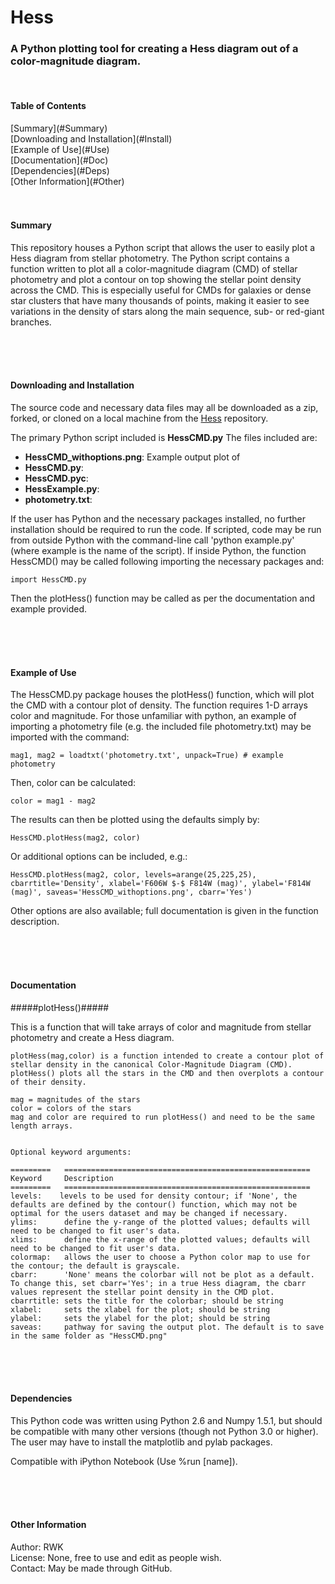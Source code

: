 Hess
================================

<h3>A Python plotting tool for creating a Hess diagram out of a color-magnitude diagram.</h3>

<br />

<h4>Table of Contents</h4>
[Summary](#Summary)<br />
[Downloading and Installation](#Install)<br />
[Example of Use](#Use)<br />
[Documentation](#Doc)<br />
[Dependencies](#Deps)<br />
[Other Information](#Other)<br />
<br /><br />


<a name="Summary"/>
<h4>Summary</h4>

This repository houses a Python script that allows the user to easily plot a Hess diagram from stellar photometry. The Python script contains a function written to plot all a color-magnitude diagram (CMD) of stellar photometry and plot a contour on top showing the stellar point density across the CMD. This is especially useful for CMDs for galaxies or dense star clusters that have many thousands of points, making it easier to see variations in the density of stars along the main sequence, sub- or red-giant branches.


<br /> <br /><br />





<a name="Install"/>
<h4>Downloading and Installation</h4>

The source code and necessary data files may all be downloaded as a zip, forked, or cloned on a local machine from the [Hess](https://github.com/rwk506/HessDiagram) repository.

The primary Python script included is **HessCMD.py** The files included are:

- **HessCMD_withoptions.png**: Example output plot of
- **HessCMD.py**: 
- **HessCMD.pyc**: 
- **HessExample.py**: 
- **photometry.txt**: 


If the user has Python and the necessary packages installed, no further installation should be required to run the code. If scripted, code may be run from outside Python with the command-line call 'python example.py' (where example is the name of the script). If inside Python, the function HessCMD() may be called following importing the necessary packages and:

    import HessCMD.py

Then the plotHess() function may be called as per the documentation and example provided.



<br /> <br /><br />

<a name="Use"/>
<h4>Example of Use</h4>

The HessCMD.py package houses the plotHess() function, which will plot the CMD with a contour plot of density. The function requires 1-D arrays color and magnitude. For those unfamiliar with python, an example of importing a photometry file (e.g. the included file photometry.txt) may be imported with the command:

    mag1, mag2 = loadtxt('photometry.txt', unpack=True) # example photometry

Then, color can be calculated:

    color = mag1 - mag2

The results can then be plotted using the defaults simply by:

    HessCMD.plotHess(mag2, color)

Or additional options can be included, e.g.:

    HessCMD.plotHess(mag2, color, levels=arange(25,225,25), cbarrtitle='Density', xlabel='F606W $-$ F814W (mag)', ylabel='F814W (mag)', saveas='HessCMD_withoptions.png', cbarr='Yes')

Other options are also available; full documentation is given in the function description.




<br /> <br /><br />

<a name="Docs"/>
<h4>Documentation</h4>


#####plotHess()#####

This is a function that will take arrays of color and magnitude from stellar photometry and create a Hess diagram.

    plotHess(mag,color) is a function intended to create a contour plot of stellar density in the canonical Color-Magnitude Diagram (CMD). plotHess() plots all the stars in the CMD and then overplots a contour of their density.

    mag = magnitudes of the stars
    color = colors of the stars
    mag and color are required to run plotHess() and need to be the same length arrays.


    Optional keyword arguments:
    
    =========   =======================================================
    Keyword     Description
    =========   =======================================================
    levels:    levels to be used for density contour; if 'None', the defaults are defined by the contour() function, which may not be optimal for the users dataset and may be changed if necessary.
    ylims:      define the y-range of the plotted values; defaults will need to be changed to fit user's data.
    xlims:      define the x-range of the plotted values; defaults will need to be changed to fit user's data.
    colormap:   allows the user to choose a Python color map to use for the contour; the default is grayscale.
    cbarr:      'None' means the colorbar will not be plot as a default. To change this, set cbarr='Yes'; in a true Hess diagram, the cbarr values represent the stellar point density in the CMD plot.
    cbarrtitle: sets the title for the colorbar; should be string
    xlabel:     sets the xlabel for the plot; should be string
    ylabel:     sets the ylabel for the plot; should be string
    saveas:     pathway for saving the output plot. The default is to save in the same folder as "HessCMD.png"
    
<br /> <br /><br />




<a name="Deps"/>
<h4>Dependencies</h4>

This Python code was written using Python 2.6 and Numpy 1.5.1, but should be compatible with many other versions (though not Python 3.0 or higher). The user may have to install the matplotlib and pylab packages.

Compatible with iPython Notebook (Use %run [name]).




<br /> <br /><br />

<a name="Other"/>
<h4>Other Information</h4>

Author: RWK <br />
License: None, free to use and edit as people wish. <br />
Contact: May be made through GitHub. <br />


